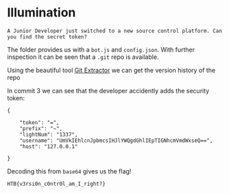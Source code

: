 # Illumination

```
A Junior Developer just switched to a new source control platform. Can you find the secret token? 
```

The folder provides us with a `bot.js` and `config.json`. With further inspection it can be seen that a `.git` repo
is available.

Using the beautiful tool [Git Extractor](https://github.com/internetwache/GitTools/tree/master/Extractor) we can get the version history of the 
repo

In commit 3 we can see that the developer accidently adds the security token:

```
{

	"token": "=",
	"prefix": "~",
	"lightNum": "1337",
	"username": "UmVkIEhlcnJpbmcsIHJlYWQgdGhlIEpTIGNhcmVmdWxseQ==",
	"host": "127.0.0.1"

}
```

Decoding this from `base64` gives us the flag!

```
HTB{v3rsi0n_c0ntr0l_am_I_right?}
```

